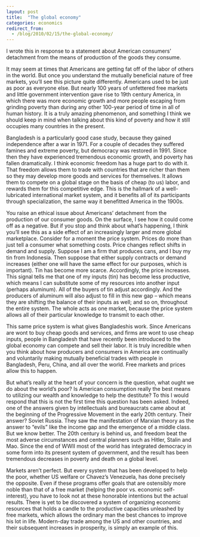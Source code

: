 ```yaml
---
layout: post
title:  "The global economy"
categories: economics
redirect_from:
  - /blog/2010/02/15/the-global-economy/
---
```


<aside>I wrote this in response to a statement about American consumers’ detachment from the means of production of the goods they consume.</aside>

It may seem at times that Americans are getting fat off of the labor of others in the world. But once you understand the mutually beneficial nature of free markets, you’ll see this picture quite differently. Americans used to be just as poor as everyone else. But nearly 100 years of unfettered free markets and little government intervention gave rise to 19th century America, in which there was more economic growth and more people escaping from grinding poverty than during any other 100-year period of time in all of human history. It is a truly amazing phenomenon, and something I think we should keep in mind when talking about this kind of poverty and how it still occupies many countries in the present.

<!-- more -->

Bangladesh is a particularly good case study, because they gained independence after a war in 1971. For a couple of decades they suffered famines and extreme poverty, but democracy was restored in 1991. Since then they have experienced tremendous economic growth, and poverty has fallen dramatically. I think economic freedom has a huge part to do with it. That freedom allows them to trade with countries that are richer than them so they may develop more goods and services for themselves. It allows them to compete on a global stage on the basis of cheap (to us) labor, and rewards them for this competitive edge. This is the hallmark of a well-lubricated international market system, and it benefits all of its participants through specialization, the same way it benefitted America in the 1900s.

 

You raise an ethical issue about Americans’ detachment from the production of our consumer goods. On the surface, I see how it could come off as a negative. But if you stop and think about what’s happening, I think you’ll see this as a side effect of an increasingly larger and more global marketplace. Consider for a moment the price system. Prices do more than just tell a consumer what something costs. Price changes reflect shifts in demand and supply. Suppose I am a firm that produces cans, and I buy my tin from Indonesia. Then suppose that either supply contracts or demand increases (either one will have the same effect for our purposes, which is important). Tin has become more scarce. Accordingly, the price increases. This signal tells me that one of my inputs (tin) has become less productive, which means I can substitute some of my resources into another input (perhaps aluminum). All of the buyers of tin adjust accordingly. And the producers of aluminum will also adjust to fill in this new gap – which means they are shifting the balance of their inputs as well; and so on, throughout the entire system. The whole acts as one market, because the price system allows all of their particular knowledge to transmit to each other.

This same price system is what gives Bangladeshis work. Since Americans are wont to buy cheap goods and services, and firms are wont to use cheap inputs, people in Bangladesh that have recently been introduced to the global economy can compete and sell their labor. It is truly incredible when you think about how producers and consumers in America are continually and voluntarily making mutually beneficial trades with people in Bangladesh, Peru, China, and all over the world. Free markets and prices allow this to happen.

But what’s really at the heart of your concern is the question, what ought we do about the world’s poor? Is American consumption really the best means to utilizing our wealth and knowledge to help the destitute? To this I would respond that this is not the first time this question has been asked. Indeed, one of the answers given by intellectuals and bureaucrats came about at the beginning of the Progressive Movement in the early 20th century. Their answer? Soviet Russia. They saw the manifestation of Marxian theory as the answer to “evils” like the income gap and the emergence of a middle class. But we know better. The 20th century is behind us, and freedom beat the most adverse circumstances and central planners such as Hitler, Stalin and Mao. Since the end of WWII most of the world has integrated democracy in some form into its present system of government, and the result has been tremendous decreases in poverty and death on a global level.

Markets aren’t perfect. But every system that has been developed to help the poor, whether US welfare or Chavez’s Venezuela, has done precisely the opposite. Even if these programs offer goals that are ostensibly more noble than that of a free market (helping the poor vs. economic self-interest), you have to look not at these honorable intentions but the actual results. There is yet to be discovered a system of organizing economic resources that holds a candle to the productive capacities unleashed by free markets, which allows the ordinary man the best chances to improve his lot in life. Modern-day trade among the US and other countries, and their subsequent increases in prosperity, is simply an example of this.
